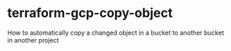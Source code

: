 # terraform-gcp-copy-object
How to automatically copy a changed object in a bucket to another bucket in another project
